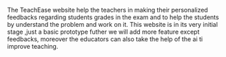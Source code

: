 The TeachEase website help the teachers in making their personalized feedbacks regarding students grades in the exam and to help the students by understand the problem and work on it. This website is in its very initial stage ,just a basic prototype futher we will add more feature except feedbacks, moreover the educators can also take the help of the ai ti improve teaching. 
